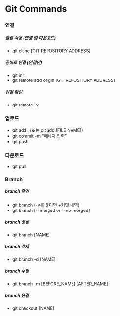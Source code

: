 # Git Commands

### 연결
##### 클론 사용 (연결 및 다운로드)
  - git clone [GIT REPOSITORY ADDRESS]
##### 곧바로 연결 (연결만)
  - git init
  - git remote add origin [GIT REPOSITORY ADDRESS]
##### 연결 확인
  - git remote -v

### 업로드
- git add . (또는 git add [FILE NAME])
- git commit -m "메세지 입력"
- git push

### 다운로드
- git pull

### Branch
##### branch 확인
  - git branch (-v를 붙이면 +커밋 내역)
  - git branch [--merged or --no-merged]
##### branch 생성
  - git branch [NAME]
##### branch 삭제
  - git branch -d [NAME]
##### branch 수정
  - git branch -m [BEFORE_NAME] [AFTER_NAME]
##### branch 연결
  - git checkout [NAME]
